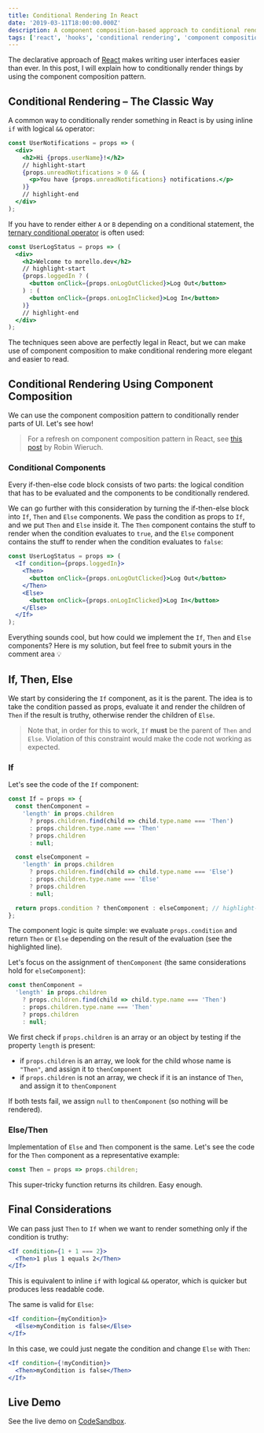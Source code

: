 ```yaml
---
title: Conditional Rendering In React
date: '2019-03-11T18:00:00.000Z'
description: A component composition-based approach to conditional rendering.
tags: ['react', 'hooks', 'conditional rendering', 'component composition']
---
```


The declarative approach of [React](https://reactjs.org) makes writing user interfaces easier than ever. In this post, I will explain how to conditionally render things by using the component composition pattern.

## Conditional Rendering – The Classic Way

A common way to conditionally render something in React is by using inline `if` with logical `&&` operator:

```jsx
const UserNotifications = props => (
  <div>
    <h2>Hi {props.userName}!</h2>
    // highlight-start
    {props.unreadNotifications > 0 && (
      <p>You have {props.unreadNotifications} notifications.</p>
    )}
    // highlight-end
  </div>
);
```

If you have to render either `A` or `B` depending on a conditional statement, the [ternary conditional operator](https://developer.mozilla.org/en-US/docs/Web/JavaScript/Reference/Operators/Conditional_Operator) is often used:

```jsx
const UserLogStatus = props => (
  <div>
    <h2>Welcome to morello.dev</h2>
    // highlight-start
    {props.loggedIn ? (
      <button onClick={props.onLogOutClicked}>Log Out</button>
    ) : (
      <button onClick={props.onLogInClicked}>Log In</button>
    )}
    // highlight-end
  </div>
);
```

The techniques seen above are perfectly legal in React, but we can make use of component composition to make conditional rendering more elegant and easier to read.

## Conditional Rendering Using Component Composition

We can use the component composition pattern to conditionally render parts of UI. Let's see how!

> For a refresh on component composition pattern in React, see [this post](https://www.robinwieruch.de/react-component-composition) by Robin Wieruch.

### Conditional Components

Every if-then-else code block consists of two parts: the logical condition that has to be evaluated and the components to be conditionally rendered.

We can go further with this consideration by turning the if-then-else block into `If`, `Then` and `Else` components. We pass the condition as props to `If`, and we put `Then` and `Else` inside it. The `Then` component contains the stuff to render when the condition evaluates to `true`, and the `Else` component contains the stuff to render when the condition evaluates to `false`:

```jsx
const UserLogStatus = props => (
  <If condition={props.loggedIn}>
    <Then>
      <button onClick={props.onLogOutClicked}>Log Out</button>
    </Then>
    <Else>
      <button onClick={props.onLogInClicked}>Log In</button>
    </Else>
  </If>
);
```

Everything sounds cool, but how could we implement the `If`, `Then` and `Else` components? Here is my solution, but feel free to submit yours in the comment area 💡

## If, Then, Else

We start by considering the `If` component, as it is the parent. The idea is to take the condition passed as props, evaluate it and render the children of `Then` if the result is truthy, otherwise render the children of `Else`.

> Note that, in order for this to work, `If` **must** be the parent of `Then` and `Else`. Violation of this constraint would make the code not working as expected.

### If

Let's see the code of the `If` component:

```jsx
const If = props => {
  const thenComponent =
    'length' in props.children
      ? props.children.find(child => child.type.name === 'Then')
      : props.children.type.name === 'Then'
      ? props.children
      : null;

  const elseComponent =
    'length' in props.children
      ? props.children.find(child => child.type.name === 'Else')
      : props.children.type.name === 'Else'
      ? props.children
      : null;

  return props.condition ? thenComponent : elseComponent; // highlight-line
};
```

The component logic is quite simple: we evaluate `props.condition` and return `Then` or `Else` depending on the result of the evaluation (see the highlighted line).

Let's focus on the assignment of `thenComponent` (the same considerations hold for `elseComponent`):

```jsx
const thenComponent =
  'length' in props.children
    ? props.children.find(child => child.type.name === 'Then')
    : props.children.type.name === 'Then'
    ? props.children
    : null;
```

We first check if `props.children` is an array or an object by testing if the property `length` is present:

- if `props.children` is an array, we look for the child whose name is `"Then"`, and assign it to `thenComponent`
- if `props.children` is not an array, we check if it is an instance of `Then`, and assign it to `thenComponent`

If both tests fail, we assign `null` to `thenComponent` (so nothing will be rendered).

### Else/Then

Implementation of `Else` and `Then` component is the same. Let's see the code for the `Then` component as a representative example:

```jsx
const Then = props => props.children;
```

This super-tricky function returns its children. Easy enough.

## Final Considerations

We can pass just `Then` to `If` when we want to render something only if the condition is truthy:

```jsx
<If condition={1 + 1 === 2}>
  <Then>1 plus 1 equals 2</Then>
</If>
```

This is equivalent to inline `if` with logical `&&` operator, which is quicker but produces less readable code.

The same is valid for `Else`:

```jsx
<If condition={myCondition}>
  <Else>myCondition is false</Else>
</If>
```

In this case, we could just negate the condition and change `Else` with `Then`:

```jsx
<If condition={!myCondition}>
  <Then>myCondition is false</Then>
</If>
```

## Live Demo

See the live demo on [CodeSandbox](https://codesandbox.io/s/4wrn34q7pw).
